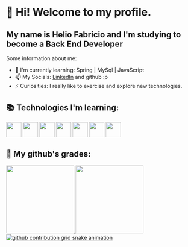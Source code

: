 # 👋 Hi! Welcome to my profile.

## My name is Helio Fabricio and I'm studying to become a Back End Developer

Some information about me:

- 🌱 I'm currently learning: Spring | MySql | JavaScript
- 📫 My Socials: [LinkedIn](https://www.linkedin.com/in/heliofabricio) and github :p
- ⚡ Curiosities: I really like to exercise and explore new technologies.



## 📚 Technologies I'm learning:
  <div>
  <img loading="lazy" src="https://cdn.jsdelivr.net/gh/devicons/devicon@latest/icons/java/java-original.svg" width="40" height="40"/>

  <img loading="lazy" src="https://cdn.jsdelivr.net/gh/devicons/devicon@latest/icons/javascript/javascript-original.svg" width="40" height="40"/>
  
  <img loading="lazy" src="https://cdn.jsdelivr.net/gh/devicons/devicon/icons/git/git-original.svg" width="40" height="40"/>

  <img loading="lazy" src="https://cdn.jsdelivr.net/gh/devicons/devicon@latest/icons/html5/html5-original.svg" width="40" height="40"/>
  
  <img loading="lazy" src="https://cdn.jsdelivr.net/gh/devicons/devicon@latest/icons/css3/css3-original.svg" width="40" height="40"/>
  
  <img loading="lazy" src="https://cdn.jsdelivr.net/gh/devicons/devicon@latest/icons/mysql/mysql-original.svg" width="40" height="40"/>

  <img loading="lazy" src="https://cdn.jsdelivr.net/gh/devicons/devicon@latest/icons/spring/spring-original.svg" width="40" height="40"/>

## 💯 My github's grades:
  <div>
    <a href="https://github.com/HelioFabricio">
    <img loading="lazy" height="180em" src="https://github-readme-stats.vercel.app/api/top-langs/?username=HelioFabricio&layout=compact&langs_count=7&theme=dracula"/>
    <img loading="lazy" height="180em" src="https://github-readme-stats.vercel.app/api?username=HelioFabricio&show_icons=true&theme=dracula&include_all_commits=true&count_private=true"/>
  </div>

<picture>
  <source media="(prefers-color-scheme: dark)" srcset="https://raw.githubusercontent.com/platane/HelioFabricio/output/github-contribution-grid-snake-dark.svg">
  <source media="(prefers-color-scheme: light)" srcset="https://raw.githubusercontent.com/platane/HelioFabricio/output/github-contribution-grid-snake.svg">
  <img alt="github contribution grid snake animation" src="https://raw.githubusercontent.com/platane/HelioFabricio/output/github-contribution-grid-snake.svg">
</picture>
